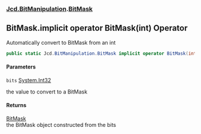 ### [Jcd.BitManipulation](Jcd.BitManipulation.md 'Jcd.BitManipulation').[BitMask](Jcd.BitManipulation.BitMask.md 'Jcd.BitManipulation.BitMask')

## BitMask.implicit operator BitMask(int) Operator

Automatically convert to BitMask from an int

```csharp
public static Jcd.BitManipulation.BitMask implicit operator BitMask(int bits);
```
#### Parameters

<a name='Jcd.BitManipulation.BitMask.op_ImplicitJcd.BitManipulation.BitMask(int).bits'></a>

`bits` [System.Int32](https://docs.microsoft.com/en-us/dotnet/api/System.Int32 'System.Int32')

the value to convert to a BitMask

#### Returns
[BitMask](Jcd.BitManipulation.BitMask.md 'Jcd.BitManipulation.BitMask')  
the BitMask object constructed from the bits